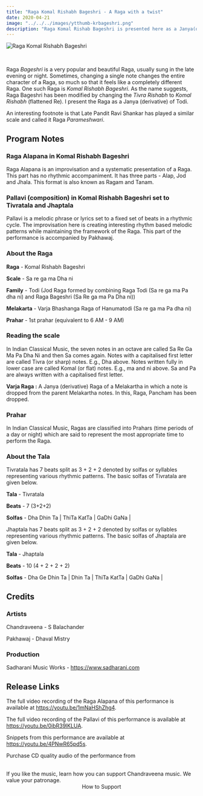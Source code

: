 ```yaml
---
title: "Raga Komal Rishabh Bageshri - A Raga with a twist"
date: 2020-04-21
image: "../../../images/ytthumb-krbageshri.png"
description: "Raga Komal Rishab Bageshri is presented here as a Janya(or derivative) of Todi family of Ragas. Here, I perform a detailed Alap in three sections followed by two compositions in Tivratala (7 beats) and Jhaptala (10 beats)"
---
```


![Raga Komal Rishabh Bageshri](ytthumb-krbageshri.png)

<br>

Raga *Bageshri* is a very popular and beautiful Raga, usually sung in the late evening or night. Sometimes, changing a single note changes the entire character of a Raga, so much so that it feels like a completely different Raga. One such Raga is *Komal Rishabh Bageshri*. As the name suggests, Raga Bageshri has been modified by changing the *Tivra Rishabh* to *Komal Rishabh* (flattened Re). I present the Raga as a Janya (derivative) of Todi.

An interesting footnote is that Late Pandit Ravi Shankar has played a similar scale and called it Raga *Parameshwari*.

## Program Notes

### Raga Alapana in Komal Rishabh Bageshri
Raga Alapana is an improvisation and a systematic presentation of a Raga. This part has no rhythmic accompaniment. It has three parts - Alap, Jod and Jhala. This format is also known as Ragam and Tanam.

### Pallavi (composition) in Komal Rishabh Bageshri set to Tivratala and Jhaptala
Pallavi is a melodic phrase or lyrics set to a fixed set of beats in a rhythmic cycle. The improvisation here is creating interesting rhythm based melodic patterns while maintaining the framework of the Raga. This part of the performance is accompanied by Pakhawaj.

### About the Raga

**Raga** - Komal Rishabh Bageshri

**Scale** - Sa re ga ma Dha ni

**Family** - Todi (Jod Raga formed by combining Raga Todi (Sa re ga ma Pa dha ni) and Raga Bageshri (Sa Re ga ma Pa Dha ni))

**Melakarta** - Varja Bhashanga Raga of Hanumatodi (Sa re ga ma Pa dha ni)

**Prahar** - 1st prahar (equivalent to 6 AM - 9 AM)

### Reading the scale
In Indian Classical Music, the seven notes in an octave are called Sa Re Ga Ma Pa Dha Ni and then Sa comes again. Notes with a capitalised first letter are called Tivra (or sharp) notes. E.g., Dha above. Notes written fully in lower case are called Komal (or flat) notes. E.g., ma and ni above. Sa and Pa are always written with a capitalised first letter.

**Varja Raga :** A Janya (derivative) Raga of a Melakartha in which  a note is dropped from the parent  Melakartha notes. In this, Raga, Pancham has been dropped.

### Prahar
In Indian Classical Music, Ragas are classified into Prahars (time periods of a day or night) which are said to represent the most appropriate time to perform the Raga.

### About the Tala

Tivratala has 7 beats split as 3 + 2 + 2 denoted by solfas or syllables representing various rhythmic patterns. The basic solfas of Tivratala are given below.

**Tala** - Tivratala

**Beats** - 7 (3+2+2)

**Solfas** - Dha Dhin Ta | ThiTa KatTa | GaDhi GaNa |

Jhaptala has 7 beats split as 3 + 2 + 2 denoted by solfas or syllables representing various rhythmic patterns. The basic solfas of Jhaptala are given below.

**Tala** - Jhaptala

**Beats** - 10 (4 + 2 + 2 + 2)

**Solfas** - Dha Ge Dhin Ta | Dhin Ta | ThiTa KatTa | GaDhi GaNa |


## Credits
### Artists
Chandraveena - S Balachander

Pakhawaj - Dhaval Mistry

### Production
Sadharani Music Works - https://www.sadharani.com

## Release Links

The full video recording of the Raga Alapana of this performance is available at https://youtu.be/1mNaHShZhg4.

The full video recording of the Pallavi of this performance is available at https://youtu.be/0ibR39lKLUA.

Snippets from this performance are available at https://youtu.be/4PNwR65pd5s.

Purchase CD quality audio of the performance from

<br>

<notice-box>
If you like the music, learn how you can support Chandraveena music. We value your patronage.
<div style="text-align:center">
<my-button to="/support/">How to Support</my-button>
</div>
</notice-box>
